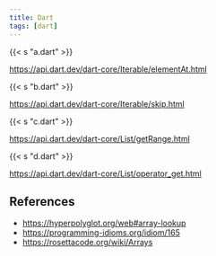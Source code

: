 ```yaml
---
title: Dart
tags: [dart]
---
```


{{< s "a.dart" >}}

<https://api.dart.dev/dart-core/Iterable/elementAt.html>

{{< s "b.dart" >}}

<https://api.dart.dev/dart-core/Iterable/skip.html>

{{< s "c.dart" >}}

<https://api.dart.dev/dart-core/List/getRange.html>

{{< s "d.dart" >}}

<https://api.dart.dev/dart-core/List/operator_get.html>

## References

- <https://hyperpolyglot.org/web#array-lookup>
- <https://programming-idioms.org/idiom/165>
- <https://rosettacode.org/wiki/Arrays>
